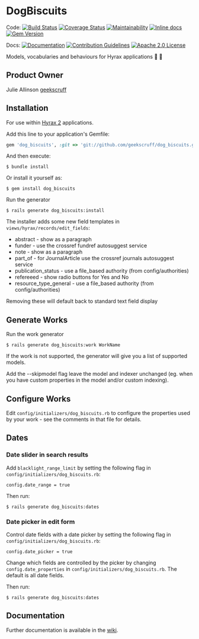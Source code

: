 # DogBiscuits

Code: [![Build Status](https://travis-ci.org/samvera-labs/dog_biscuits.svg?branch=cleanup)](https://travis-ci.org/samvera-labs/dog_biscuits)
[![Coverage Status](https://coveralls.io/repos/github/samvera-labs/dog_biscuits/badge.svg?branch=master)](https://coveralls.io/github/samvera-labs/dog_biscuits?branch=master)
[![Maintainability](https://api.codeclimate.com/v1/badges/10912dcb2451a6c4490c/maintainability)](https://codeclimate.com/github/samvera-labs/dog_biscuits/maintainability)
[![Inline docs](http://inch-ci.org/github/samvera-labs/dog_biscuits.svg?branch=master)](http://inch-ci.org/github/samvera-labs/dog_biscuits)
[![Gem Version](https://badge.fury.io/rb/dog_biscuits.svg)](https://badge.fury.io/rb/dog_biscuits)

Docs: 
[![Documentation](http://img.shields.io/badge/DOCUMENTATION-wiki-blue.svg)](https://github.com/samvera-labs/dog_biscuits/wiki)
[![Contribution Guidelines](http://img.shields.io/badge/CONTRIBUTING-Guidelines-blue.svg)](./CONTRIBUTING.md)
[![Apache 2.0 License](http://img.shields.io/badge/APACHE2-license-blue.svg)](./LICENSE)

Models, vocabularies and behaviours for Hyrax applications :dog: :cookie:

## Product Owner

Julie Allinson [geekscruff](https://github.com/geekscruff)

## Installation

For use within [Hyrax 2](https://github.com/samvera/hyrax) applications. 

Add this line to your application's Gemfile:

```ruby
gem 'dog_biscuits', :git => 'git://github.com/geekscruff/dog_biscuits.git'
```

And then execute:

    $ bundle install

Or install it yourself as:

    $ gem install dog_biscuits

Run the generator

    $ rails generate dog_biscuits:install
    
The installer adds some new field templates in `views/hyrax/records/edit_fields`:

* abstract - show as a paragraph
* funder - use the crossref fundref autosuggest service
* note - show as a paragraph
* part_of - for JournalArticle use the crossref journals autosuggest service
* publication_status - use a file_based authority (from config/authorities)
* refereeed - show radio buttons for Yes and No
* resource_type_general - use a file_based authority (from config/authorities)

Removing these will default back to standard text field display

## Generate Works

Run the work generator

    $ rails generate dog_biscuits:work WorkName
    
If the work is not supported, the generator will give you a list of supported models.

Add the --skipmodel flag leave the model and indexer unchanged (eg. when you have custom properties in the model and/or custom indexing).

## Configure Works

Edit `config/initializers/dog_biscuits.rb` to configure the properties used by your work - see the comments in that file for details.

## Dates

### Date slider in search results

Add `blacklight_range_limit` by setting the following flag in `config/initializers/dog_biscuits.rb`:

```
config.date_range = true
```

Then run:

    $ rails generate dog_biscuits:dates

### Date picker in edit form

Control date fields with a date picker by setting the following flag in `config/initializers/dog_biscuits.rb`:

```
config.date_picker = true
```

Change which fields are controlled by the picker by changing `config.date_properties` in `config/initializers/dog_biscuits.rb`. The default is all date fields.
 
Then run:

    $ rails generate dog_biscuits:dates

## Documentation

Further documentation is available in the [wiki](https://github.com/samvera-labs/dog_biscuits/wiki).
